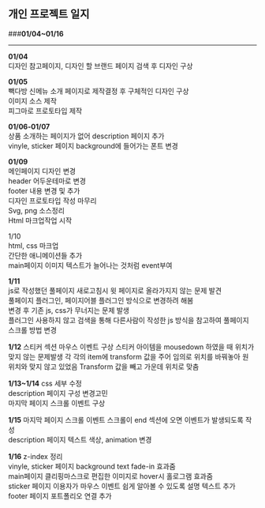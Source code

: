 ## 개인 프로젝트 일지

###__01/04~01/16__
* * *

__01/04__  
디자인 참고페이지, 디자인 할 브랜드 페이지 검색 후 디자인 구상  

__01/05__  
빽다방 신메뉴 소개 페이지로 제작결정 후 구체적인 디자인 구상  
이미지 소스 제작  
피그마로 프로토타입 제작  

__01/06-01/07__  
상품 소개하는 페이지가 없어 description 페이지 추가  
vinyle, sticker 페이지 background에 들어가는 폰트 변경  

__01/09__  
메인페이지 디자인 변경  
header 어두운테마로 변경  
footer 내용 변경 및 추가   
디자인 프로토타입 작성 마무리  
Svg, png 소스정리  
Html 마크업작업 시작  

1/10  
html, css 마크업  
간단한 애니메이션들 추가  
main페이지 이미지 텍스트가 늘어나는 것처럼 event부여  
 
__1/11__  
js로 작성했던 풀페이지 새로고침시 윗 페이지로 올라가지지 않는 문제 발견  
풀페이지 플러그인, 페이지어블 플러그인 방식으로 변경하려 해봄  
변경 후 기존 js, css가 무너지는 문제 발생  
플러그인 사용하지 않고 검색을 통해 다른사람이 작성한 js 방식을 참고하여 풀페이지 스크롤 방법 변경  

__1/12__ 
스티커 섹션 마우스 이벤트 구상
스티커 아이템을 mousedown 하였을 때 위치가 맞지 않는 문제발생
각 각의 item에 transform 값을 주어 임의로 위치를 바꿔놓아 원 위치와 맞지 않고 있었음
Transform 값을 빼고 가운데 위치로 맞춤

__1/13~1/14__
css 세부 수정  
description 페이지 구성 변경고민  
마지막 페이지 스크롤 이벤트 구상  

__1/15__
마지막 페이지 스크롤 이벤트 스크롤이 end 섹션에 오면 이벤트가 발생되도록 작성  
description 페이지 텍스트 색상, animation 변경  

__1/16__
z-index 정리  
vinyle, sticker 페이지 background text fade-in 효과줌  
main페이지 클리핑마스크로 편집한 이미지로 hover시 홀로그램 효과줌  
sticker 페이지 이용자가 마우스 이벤트 쉽게 알아볼 수 있도록 설명 텍스트 추가  
footer 페이지 포트폴리오 연결 추가  